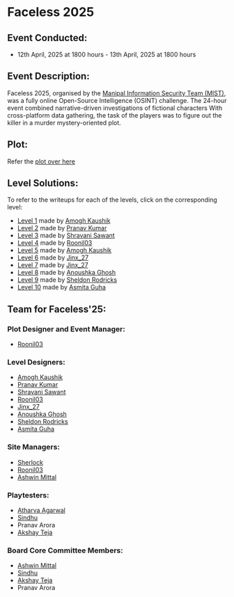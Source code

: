 # Faceless 2025
## Event Conducted:
- 12th April, 2025 at 1800 hours - 13th April, 2025 at 1800 hours

## Event Description:
Faceless 2025, organised by the [Manipal Information Security Team (MIST)](https://github.com/ManipalInformationSecurityTeam), was a fully online Open-Source Intelligence (OSINT) challenge. The 24-hour event combined narrative-driven investigations of fictional characters 
With cross-platform data gathering, the task of the players was to figure out the killer in a murder mystery-oriented plot. 

## Plot:
Refer the [plot over here](https://github.com/ManipalInformationSecurityTeam/Faceless2025/blob/main/Story.md)

## Level Solutions:
To refer to the writeups for each of the levels, click on the corresponding level:
- [Level 1](https://github.com/ManipalInformationSecurityTeam/Faceless2025/blob/main/Level1.md) made by [Amogh Kaushik](https://github.com/AmoghKaushik)
- [Level 2]() made by [Pranav Kumar]()
- [Level 3](https://github.com/ManipalInformationSecurityTeam/Faceless2025/blob/main/Level3.md) made by [Shravani Sawant](https://github.com/Shanu48)
- [Level 4](https://github.com/ManipalInformationSecurityTeam/Faceless2025/blob/main/Level4.md) made by [Roonil03](https://github.com/Roonil03)
- [Level 5](https://github.com/ManipalInformationSecurityTeam/Faceless2025/blob/main/Level5.md) made by [Amogh Kaushik](https://github.com/AmoghKaushik)
- [Level 6]() made by [Jinx_27](https://github.com/Vedant-Mathur)
- [Level 7]() made by [Jinx_27](https://github.com/Vedant-Mathur)
- [Level 8]() made by [Anoushka Ghosh](https://github.com/anoushkaghosh231)
- [Level 9]() made by [Sheldon Rodricks](https://github.com/SheldonRodricks)
- [Level 10]() made by [Asmita Guha](https://github.com/minnieG12)

## Team for Faceless'25:
### Plot Designer and Event Manager:
- [Roonil03](https://github.com/Roonil03)
### Level Designers:
- [Amogh Kaushik](https://github.com/AmoghKaushik)
- [Pranav Kumar]()
- [Shravani Sawant](https://github.com/Shanu48)
- [Roonil03](https://github.com/Roonil03)
- [Jinx_27](https://github.com/Vedant-Mathur)
- [Anoushka Ghosh](https://github.com/anoushkaghosh231)
- [Sheldon Rodricks](https://github.com/SheldonRodricks)
- [Asmita Guha](https://github.com/minnieG12)
### Site Managers:
- [Sherlock](https://github.com/aaditagrawal)
- [Roonil03](https://github.com/Roonil03)
- [Ashwin Mittal](https://github.com/AshwinM17)
### Playtesters:
- [Atharva Agarwal](https://github.com/atharva786738)
- [Sindhu](https://github.com/sindhu964)
- Pranav Arora
- [Akshay Teja](https://github.com/AkshayTeja)
### Board Core Committee Members:
- [Ashwin Mittal](https://github.com/AshwinM17)
- [Sindhu](https://github.com/sindhu964)
- [Akshay Teja](https://github.com/AkshayTeja)
- Pranav Arora
